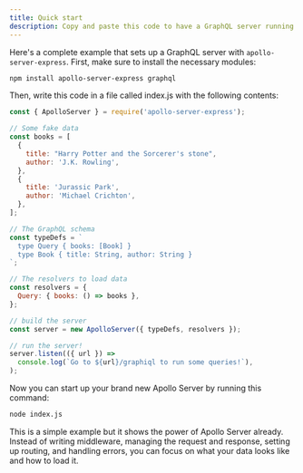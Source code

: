 ```yaml
---
title: Quick start
description: Copy and paste this code to have a GraphQL server running in 30 seconds.
---
```


Here's a complete example that sets up a GraphQL server with `apollo-server-express`. First, make sure to install the necessary modules:

```sh
npm install apollo-server-express graphql
```

Then, write this code in a file called index.js with the following contents:

```js
const { ApolloServer } = require('apollo-server-express');

// Some fake data
const books = [
  {
    title: "Harry Potter and the Sorcerer's stone",
    author: 'J.K. Rowling',
  },
  {
    title: 'Jurassic Park',
    author: 'Michael Crichton',
  },
];

// The GraphQL schema
const typeDefs = `
  type Query { books: [Book] }
  type Book { title: String, author: String }
`;

// The resolvers to load data
const resolvers = {
  Query: { books: () => books },
};

// build the server
const server = new ApolloServer({ typeDefs, resolvers });

// run the server!
server.listen(({ url }) =>
  console.log(`Go to ${url}/graphiql to run some queries!`),
);
```

Now you can start up your brand new Apollo Server by running this command:

```sh
node index.js
```

This is a simple example but it shows the power of Apollo Server already. Instead of writing middleware, managing the request and response, setting up routing, and handling errors, you can focus on what your data looks like and how to load it.
